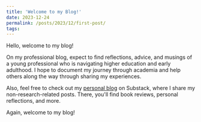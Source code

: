 ```yaml
---
title: 'Welcome to my Blog!'
date: 2023-12-24
permalink: /posts/2023/12/first-post/
tags:
---
```


Hello, welcome to my blog!

On my professional blog, expect to find reflections, advice, and musings of a young professional who is navigating higher education and early adulthood. I hope to document my journey through academia and help others along the way through sharing my experiences.

Also, feel free to check out my [personal blog](https://sarahhourihan.substack.com/) on Substack, where I share my non-research-related posts. There, you'll find book reviews, personal reflections, and more.

Again, welcome to my blog!
